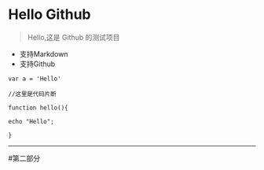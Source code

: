 # Hello Github

> Hello,这是 Github 的测试项目

* 支持Markdown
* 支持Github

`var a = 'Hello'`

```
//这里是代码片断

function hello(){

echo "Hello";

}

```

***

#第二部分

